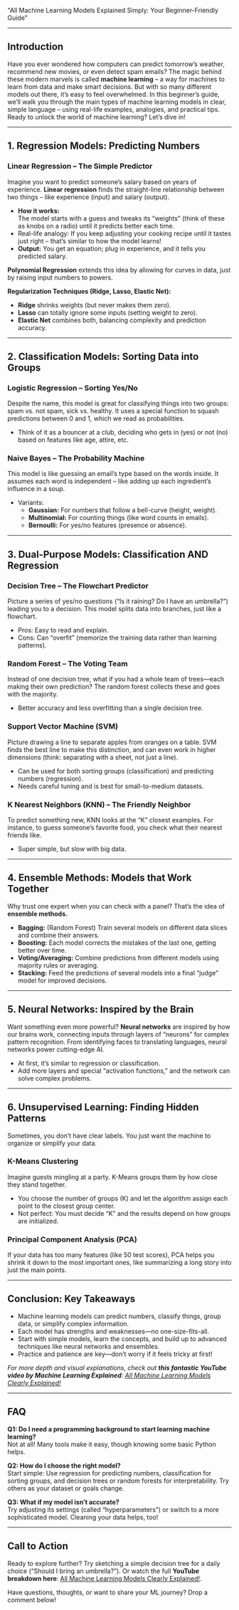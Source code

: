 "All Machine Learning Models Explained Simply: Your Beginner-Friendly Guide"

---

## Introduction

Have you ever wondered how computers can predict tomorrow’s weather, recommend new movies, or even detect spam emails? The magic behind these modern marvels is called **machine learning** – a way for machines to learn from data and make smart decisions. But with so many different models out there, it’s easy to feel overwhelmed. In this beginner’s guide, we’ll walk you through the main types of machine learning models in clear, simple language – using real-life examples, analogies, and practical tips. Ready to unlock the world of machine learning? Let’s dive in!

---

## 1. Regression Models: Predicting Numbers

### **Linear Regression – The Simple Predictor**

Imagine you want to predict someone’s salary based on years of experience. **Linear regression** finds the straight-line relationship between two things – like experience (input) and salary (output).

- **How it works:**  
  The model starts with a guess and tweaks its “weights” (think of these as knobs on a radio) until it predicts better each time.
- Real-life analogy: If you keep adjusting your cooking recipe until it tastes just right – that’s similar to how the model learns!
- **Output:** You get an equation; plug in experience, and it tells you predicted salary.

**Polynomial Regression** extends this idea by allowing for curves in data, just by raising input numbers to powers.

**Regularization Techniques (Ridge, Lasso, Elastic Net):**
- **Ridge** shrinks weights (but never makes them zero).
- **Lasso** can totally ignore some inputs (setting weight to zero).
- **Elastic Net** combines both, balancing complexity and prediction accuracy.

---

## 2. Classification Models: Sorting Data into Groups

### **Logistic Regression – Sorting Yes/No**

Despite the name, this model is great for classifying things into two groups: spam vs. not spam, sick vs. healthy. It uses a special function to squash predictions between 0 and 1, which we read as probabilities.

- Think of it as a bouncer at a club, deciding who gets in (yes) or not (no) based on features like age, attire, etc.

### **Naive Bayes – The Probability Machine**

This model is like guessing an email’s type based on the words inside. It assumes each word is independent – like adding up each ingredient’s influence in a soup.

- Variants:
  - **Gaussian:** For numbers that follow a bell-curve (height, weight).
  - **Multinomial:** For counting things (like word counts in emails).
  - **Bernoulli:** For yes/no features (presence or absence).

---

## 3. Dual-Purpose Models: Classification AND Regression

### **Decision Tree – The Flowchart Predictor**

Picture a series of yes/no questions (“Is it raining? Do I have an umbrella?”) leading you to a decision. This model splits data into branches, just like a flowchart.

- Pros: Easy to read and explain.
- Cons: Can “overfit” (memorize the training data rather than learning patterns).

### **Random Forest – The Voting Team**

Instead of one decision tree, what if you had a whole team of trees—each making their own prediction? The random forest collects these and goes with the majority.

- Better accuracy and less overfitting than a single decision tree.

### **Support Vector Machine (SVM)**

Picture drawing a line to separate apples from oranges on a table. SVM finds the best line to make this distinction, and can even work in higher dimensions (think: separating with a sheet, not just a line).

- Can be used for both sorting groups (classification) and predicting numbers (regression).
- Needs careful tuning and is best for small-to-medium datasets.

### **K Nearest Neighbors (KNN) – The Friendly Neighbor**

To predict something new, KNN looks at the “K” closest examples. For instance, to guess someone’s favorite food, you check what their nearest friends like.

- Super simple, but slow with big data.

---

## 4. Ensemble Methods: Models that Work Together

Why trust one expert when you can check with a panel? That’s the idea of **ensemble methods.**

- **Bagging:** (Random Forest) Train several models on different data slices and combine their answers.
- **Boosting:** Each model corrects the mistakes of the last one, getting better over time.
- **Voting/Averaging:** Combine predictions from different models using majority rules or averaging.
- **Stacking:** Feed the predictions of several models into a final “judge” model for improved decisions.

---

## 5. Neural Networks: Inspired by the Brain

Want something even more powerful? **Neural networks** are inspired by how our brains work, connecting inputs through layers of “neurons” for complex pattern recognition. From identifying faces to translating languages, neural networks power cutting-edge AI.

- At first, it’s similar to regression or classification.
- Add more layers and special “activation functions,” and the network can solve complex problems.

---

## 6. Unsupervised Learning: Finding Hidden Patterns

Sometimes, you don’t have clear labels. You just want the machine to organize or simplify your data.

### **K-Means Clustering**

Imagine guests mingling at a party. K-Means groups them by how close they stand together.

- You choose the number of groups (K) and let the algorithm assign each point to the closest group center.
- Not perfect: You must decide “K” and the results depend on how groups are initialized.

### **Principal Component Analysis (PCA)**

If your data has too many features (like 50 test scores), PCA helps you shrink it down to the most important ones, like summarizing a long story into just the main points.

---

## Conclusion: Key Takeaways

- Machine learning models can predict numbers, classify things, group data, or simplify complex information.
- Each model has strengths and weaknesses—no one-size-fits-all.
- Start with simple models, learn the concepts, and build up to advanced techniques like neural networks and ensembles.
- Practice and patience are key—don’t worry if it feels tricky at first!

_For more depth and visual explanations, check out **this fantastic YouTube video by Machine Learning Explained**: [All Machine Learning Models Clearly Explained!](https://www.youtube.com/watch?v=0YdpwSYMY6I)_

---

## FAQ

**Q1: Do I need a programming background to start learning machine learning?**  
Not at all! Many tools make it easy, though knowing some basic Python helps.

**Q2: How do I choose the right model?**  
Start simple: Use regression for predicting numbers, classification for sorting groups, and decision trees or random forests for interpretability. Try others as your dataset or goals change.

**Q3: What if my model isn’t accurate?**  
Try adjusting its settings (called “hyperparameters”) or switch to a more sophisticated model. Cleaning your data helps, too!

---

## Call to Action

Ready to explore further? Try sketching a simple decision tree for a daily choice (“Should I bring an umbrella?”). Or watch the full **YouTube breakdown here**: [All Machine Learning Models Clearly Explained!](https://www.youtube.com/watch?v=0YdpwSYMY6I).

Have questions, thoughts, or want to share your ML journey? Drop a comment below!
